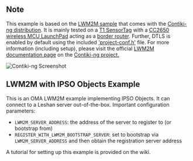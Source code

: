 ## Note

This example is based on the [LWM2M sample](https://github.com/contiki-ng/contiki-ng/tree/develop/examples/lwm2m-ipso-objects) that comes with the [Contiki-ng distribution](https://github.com/contiki-ng/contiki-ng). It is mainly tested on a [T1 SensorTag](http://www.ti.com/ww/en/wireless_connectivity/sensortag/) with a [CC2650 wireless MCU LaunchPad](http://www.ti.com/tool/LAUNCHXL-CC2650) acting as a [border router](https://github.com/contiki-ng/contiki-ng/wiki/Tutorial:-RPL-border-router). Further, DTLS is enabled by default using the included ['project-conf.h'](https://github.com/zeelos/contiki-ng-lwm2m-client/blob/master/project-conf.h) file. For more information (including setup), please visit the official [LWM2M documentation page](https://github.com/contiki-ng/contiki-ng/wiki/Documentation:-LWM2M) on the [Contiki-ng project.](https://github.com/contiki-ng/contiki-ng/wiki)

![Contiki-ng Screenshot](https://image.ibb.co/d4pO5J/contiki_ng_t1_screenshot.png)


## LWM2M with IPSO Objects Example

This is an OMA LWM2M example implementing IPSO Objects.
It can connect to a Leshan server out-of-the-box.
Important configuration parameters:
* `LWM2M_SERVER_ADDRESS`: the address of the server to register to (or bootstrap from)
* `REGISTER_WITH_LWM2M_BOOTSTRAP_SERVER`: set to bootstrap via `LWM2M_SERVER_ADDRESS` and then obtain the registration server address

A tutorial for setting up this example is provided on the wiki.
